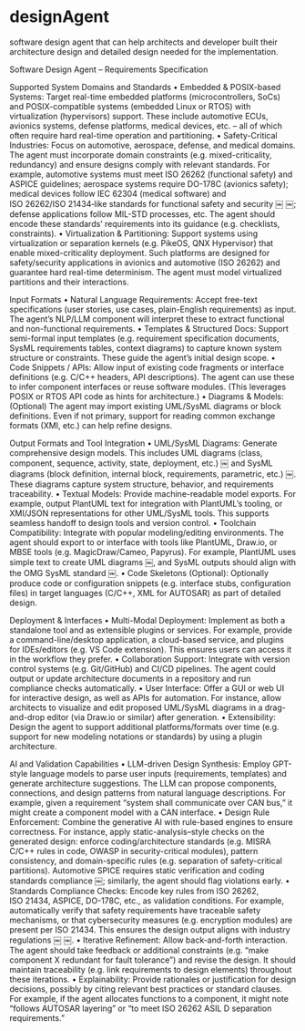 # designAgent
software design agent that can help architects and developer built their architecture design and detailed design needed for the implementation.

Software Design Agent – Requirements Specification

Supported System Domains and Standards
	•	Embedded & POSIX-based Systems: Target real-time embedded platforms (microcontrollers, SoCs) and POSIX-compatible systems (embedded Linux or RTOS) with virtualization (hypervisors) support. These include automotive ECUs, avionics systems, defense platforms, medical devices, etc. – all of which often require hard real-time operation and partitioning.
	•	Safety-Critical Industries: Focus on automotive, aerospace, defense, and medical domains. The agent must incorporate domain constraints (e.g. mixed-criticality, redundancy) and ensure designs comply with relevant standards. For example, automotive systems must meet ISO 26262 (functional safety) and ASPICE guidelines; aerospace systems require DO-178C (avionics safety); medical devices follow IEC 62304 (medical software) and ISO 26262/ISO 21434‐like standards for functional safety and security ￼ ￼; defense applications follow MIL-STD processes, etc. The agent should encode these standards’ requirements into its guidance (e.g. checklists, constraints).
	•	Virtualization & Partitioning: Support systems using virtualization or separation kernels (e.g. PikeOS, QNX Hypervisor) that enable mixed-criticality deployment. Such platforms are designed for safety/security applications in avionics and automotive (ISO 26262) and guarantee hard real-time determinism. The agent must model virtualized partitions and their interactions.

Input Formats
	•	Natural Language Requirements: Accept free-text specifications (user stories, use cases, plain-English requirements) as input. The agent’s NLP/LLM component will interpret these to extract functional and non-functional requirements.
	•	Templates & Structured Docs: Support semi-formal input templates (e.g. requirement specification documents, SysML requirements tables, context diagrams) to capture known system structure or constraints. These guide the agent’s initial design scope.
	•	Code Snippets / APIs: Allow input of existing code fragments or interface definitions (e.g. C/C++ headers, API descriptions). The agent can use these to infer component interfaces or reuse software modules. (This leverages POSIX or RTOS API code as hints for architecture.)
	•	Diagrams & Models: (Optional) The agent may import existing UML/SysML diagrams or block definitions. Even if not primary, support for reading common exchange formats (XMI, etc.) can help refine designs.

Output Formats and Tool Integration
	•	UML/SysML Diagrams: Generate comprehensive design models. This includes UML diagrams (class, component, sequence, activity, state, deployment, etc.) ￼ and SysML diagrams (block definition, internal block, requirements, parametric, etc.) ￼. These diagrams capture system structure, behavior, and requirements traceability.
	•	Textual Models: Provide machine-readable model exports. For example, output PlantUML text for integration with PlantUML’s tooling, or XMI/JSON representations for other UML/SysML tools. This supports seamless handoff to design tools and version control.
	•	Toolchain Compatibility: Integrate with popular modeling/editing environments. The agent should export to or interface with tools like PlantUML, Draw.io, or MBSE tools (e.g. MagicDraw/Cameo, Papyrus). For example, PlantUML uses simple text to create UML diagrams ￼, and SysML outputs should align with the OMG SysML standard ￼.
	•	Code Skeletons (Optional): Optionally produce code or configuration snippets (e.g. interface stubs, configuration files) in target languages (C/C++, XML for AUTOSAR) as part of detailed design.

Deployment & Interfaces
	•	Multi-Modal Deployment: Implement as both a standalone tool and as extensible plugins or services. For example, provide a command-line/desktop application, a cloud-based service, and plugins for IDEs/editors (e.g. VS Code extension). This ensures users can access it in the workflow they prefer.
	•	Collaboration Support: Integrate with version control systems (e.g. Git/GitHub) and CI/CD pipelines. The agent could output or update architecture documents in a repository and run compliance checks automatically.
	•	User Interface: Offer a GUI or web UI for interactive design, as well as APIs for automation. For instance, allow architects to visualize and edit proposed UML/SysML diagrams in a drag-and-drop editor (via Draw.io or similar) after generation.
	•	Extensibility: Design the agent to support additional platforms/formats over time (e.g. support for new modeling notations or standards) by using a plugin architecture.

AI and Validation Capabilities
	•	LLM-driven Design Synthesis: Employ GPT-style language models to parse user inputs (requirements, templates) and generate architecture suggestions. The LLM can propose components, connections, and design patterns from natural language descriptions. For example, given a requirement “system shall communicate over CAN bus,” it might create a component model with a CAN interface.
	•	Design Rule Enforcement: Combine the generative AI with rule-based engines to ensure correctness. For instance, apply static-analysis–style checks on the generated design: enforce coding/architecture standards (e.g. MISRA C/C++ rules in code, OWASP in security-critical modules), pattern consistency, and domain-specific rules (e.g. separation of safety-critical partitions). Automotive SPICE requires static verification and coding standards compliance ￼; similarly, the agent should flag violations early.
	•	Standards Compliance Checks: Encode key rules from ISO 26262, ISO 21434, ASPICE, DO-178C, etc., as validation conditions. For example, automatically verify that safety requirements have traceable safety mechanisms, or that cybersecurity measures (e.g. encryption modules) are present per ISO 21434. This ensures the design output aligns with industry regulations ￼ ￼.
	•	Iterative Refinement: Allow back-and-forth interaction. The agent should take feedback or additional constraints (e.g. “make component X redundant for fault tolerance”) and revise the design. It should maintain traceability (e.g. link requirements to design elements) throughout these iterations.
	•	Explainability: Provide rationales or justification for design decisions, possibly by citing relevant best practices or standard clauses. For example, if the agent allocates functions to a component, it might note “follows AUTOSAR layering” or “to meet ISO 26262 ASIL D separation requirements.”
